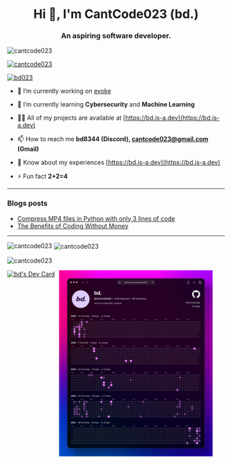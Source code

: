 <h1 align="center">Hi 👋, I'm CantCode023 (bd.)</h1>
<h3 align="center">An aspiring software developer.</h3>

<p align="left"> <img src="https://komarev.com/ghpvc/?username=cantcode023&label=Profile%20views&color=0e75b6&style=flat" alt="cantcode023" /> </p>

<p align="left"> <a href="https://github.com/ryo-ma/github-profile-trophy"><img src="https://github-profile-trophy.vercel.app/?username=cantcode023" alt="cantcode023" /></a> </p>

<p align="left"> <a href="https://twitter.com/bd023" target="blank"><img src="https://img.shields.io/twitter/follow/bd023?logo=twitter&style=for-the-badge" alt="bd023" /></a> </p>

- 🔭 I’m currently working on [evoke](https://github.com/CantCode023/evoke)

- 🌱 I’m currently learning **Cybersecurity** and **Machine Learning**

- 👨‍💻 All of my projects are available at [https://bd.is-a.dev](https://bd.is-a.dev)

- 📫 How to reach me **bd8344 (Discord), cantcode023@gmail.com (Gmail)**

- 📄 Know about my experiences [https://bd.is-a.dev](https://bd.is-a.dev)

- ⚡ Fun fact **2+2=4**

---

### Blogs posts
<!-- BLOG-POST-LIST:START -->
- [Compress MP4 files in Python with only 3 lines of code](https://medium.com/@cantcode023/compress-mp4-files-in-python-with-only-3-lines-of-code-4b01f6d274c7?source=rss-d5411099f338------2)
- [The Benefits of Coding Without Money](https://medium.com/@cantcode023/benefits-of-coding-without-money-5a2f4d3e6565?source=rss-d5411099f338------2)
<!-- BLOG-POST-LIST:END -->

---

<p><img align="left" src="https://github-readme-stats.vercel.app/api/top-langs?username=cantcode023&show_icons=true&locale=en&layout=compact" alt="cantcode023" /></p>

<p>&nbsp;<img align="center" src="https://github-readme-stats.vercel.app/api?username=cantcode023&show_icons=true&locale=en" alt="cantcode023" /></p>

<p><img align="center" src="https://github-readme-streak-stats.herokuapp.com/?user=cantcode023&" alt="cantcode023" /></p>

<div style="display: flex; gap: 10px;">
  <a href="https://app.daily.dev/bd023">
    <img src="https://api.daily.dev/devcards/v2/trtz72Q4xzYdbF5eF5ghE.png?type=default&r=kw9" width="356" alt="bd's Dev Card"/>
  </a>
  <a href="https://github.com/CantCode023">
    <img src="https://raw.githubusercontent.com/CantCode023/CantCode023/refs/heads/main/assets/postspark_export_2025-02-09_11-05-21.png" width="356" alt="bd's contribution graph"/>
  </a>
</div>
